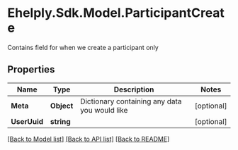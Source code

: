 # Ehelply.Sdk.Model.ParticipantCreate
Contains field for when we create a participant only

## Properties

Name | Type | Description | Notes
------------ | ------------- | ------------- | -------------
**Meta** | **Object** | Dictionary containing any data you would like | [optional] 
**UserUuid** | **string** |  | [optional] 

[[Back to Model list]](../README.md#documentation-for-models) [[Back to API list]](../README.md#documentation-for-api-endpoints) [[Back to README]](../README.md)

